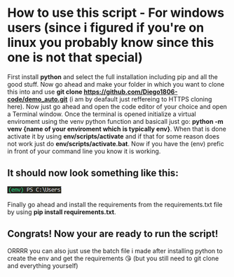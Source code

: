 # How to use this script - For windows users (since i figured if you're on linux you probably know since this one is not that special)

First install **python** and select the full installation including pip and all the good stuff.
Now go ahead and make your folder in which you want to clone this into and use
**git clone https://github.com/Diego1806-code/demo_auto.git** (i am by deafault just reffereing to HTTPS cloning here).
Now just go ahead and open the code editor of your choice and open a Terminal window.
Once the terminal is opened initialize a virtual enviroment using the venv python function and basicall just go: **python -m venv {name of your enviroment which is typically env}**.
When that is done activate it by using **env/scripts/activate** and if that for some reason does not work just do **env/scripts/activate.bat**.
Now if you have the (env) prefic in front of your command line you know it is working.

## It should now look something like this:

![alt text](documentation/env.png)


Finally go ahead and install the requirements from the requirements.txt file by using **pip install requirements.txt**.

## Congrats! Now your are ready to run the script!


ORRRR you can also just use the batch file i made after installing python to create the env and get the requirements 😘 (but you still need to git clone and everything yourself)
